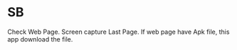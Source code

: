 SB
==
Check Web Page.
Screen capture Last Page.
If web page have Apk file, this app download the file.
